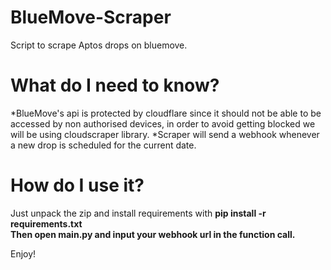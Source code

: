 # BlueMove-Scraper
Script to scrape Aptos drops on bluemove.

# What do I need to know?

*BlueMove's api is protected by cloudflare since it should not be able to be accessed by non authorised devices, in order to avoid getting blocked we will be using cloudscraper library.
*Scraper will send a webhook whenever a new drop is scheduled for the current date.

# How do I use it?

Just unpack the zip and install requirements with <b>pip install -r requirements.txt</b>
<br>
<b>Then open main.py and input your webhook url in the function call.</b>

Enjoy!
